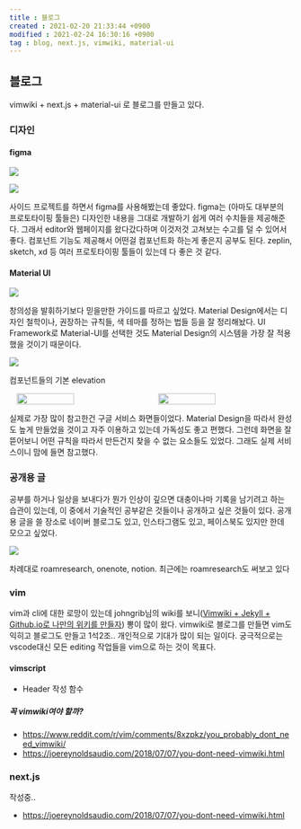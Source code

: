 ```yaml
---
title : 블로그
created : 2021-02-20 21:33:44 +0900
modified : 2021-02-24 16:30:16 +0900
tag : blog, next.js, vimwiki, material-ui
---
```

## 블로그

  vimwiki + next.js + material-ui 로 블로그를 만들고 있다.
  
### 디자인   

#### figma

![](https://user-images.githubusercontent.com/6429885/108632608-36a9d580-74b3-11eb-9c2d-28d1da7f2c18.png)

![](https://user-images.githubusercontent.com/6429885/108632607-36113f00-74b3-11eb-91c2-bfb50fe13121.png)

  사이드 프로젝트를 하면서 figma를 사용해봤는데 좋았다. figma는 (아마도 대부분의 프로토타이핑 툴들은) 디자인한 내용을 그대로 개발하기 쉽게 여러 수치들을 제공해준다. 그래서 editor와 웹페이지를 왔다갔다하며 이것저것 고쳐보는 수고를 덜 수 있어서 좋다. 컴포넌트 기능도 제공해서 어떤걸 컴포넌트화 하는게 좋은지 공부도 된다. zeplin, sketch, xd 등 여러 프로토타이핑 툴들이 있는데 다 좋은 것 같다.

#### Material UI

![](https://user-images.githubusercontent.com/6429885/108633303-ed5b8500-74b6-11eb-8c91-d7037d1708a1.png)

  창의성을 발휘하기보다 믿을만한 가이드를 따르고 싶었다. Material Design에서는 디자인 철학이나, 권장하는 규칙들, 색 테마를 정하는 법들 등을 잘 정리해놨다. UI Framework로 Material-UI를 선택한 것도 Material Design의 시스템을 가장 잘 적용했을 것이기 때문이다.

![](https://user-images.githubusercontent.com/6429885/108663465-fa5a9180-7513-11eb-8f66-573b65b4e57f.png)
<p class="caption">컴포넌트들의 기본 elevation</p>

<p style="display: flex; justify-content: space-around; ">
<img width="45%" src="https://user-images.githubusercontent.com/6429885/108623666-82448b00-7483-11eb-9f70-48ab1e78a460.png" />
<img width="45%" src="https://user-images.githubusercontent.com/6429885/108623694-aef8a280-7483-11eb-9ca1-0f3c20f330da.png" />
</p>

  실제로 가장 많이 참고한건 구글 서비스 화면들이었다. Material Design을 따라서 완성도 높게 만들었을 것이고 자주 이용하고 있는데 가독성도 좋고 편했다. 그런데 화면을 잘 뜯어보니 어떤 규칙을 따라서 만든건지 찾을 수 없는 요소들도 있었다. 그래도 실제 서비스이니 맘에 들면 참고했다. 

### 공개용 글
  
 공부를 하거나 일상을 보내다가 뭔가 인상이 깊으면 대충이나마 기록을 남기려고 하는 습관이 있는데, 이 중에서 기술적인 공부같은 것들이나 공개하고 싶은 것들이 있다. 공개용 글을 쓸 장소로 네이버 블로그도 있고, 인스타그램도 있고, 페이스북도 있지만 한데 모으고 싶었다. 
  
![](https://user-images.githubusercontent.com/6429885/108596375-f7eb2100-73c7-11eb-9245-d2cecc00511d.png)
  
<figcaption>차례대로 roamresearch, onenote, notion. 최근에는 roamresearch도 써보고 있다</figcaption> 

### vim
  
 vim과 cli에 대한 로망이 있는데 johngrib님의 wiki를 보니([Vimwiki + Jekyll + Github.io로 나만의 위키를 만들자](https://johngrib.github.io/wiki/my-wiki/)) 뽕이 많이 왔다. vimwiki로 블로그를 만들면 vim도 익히고 블로그도 만들고 1석2조.. 개인적으로 기대가 많이 되는 일이다. 궁극적으로는 vscode대신 모든 editing 작업들을 vim으로 하는 것이 목표다.

#### vimscript

-  Header 작성 함수

##### 꼭 vimwiki여야 할까?

-   https://www.reddit.com/r/vim/comments/8xzpkz/you_probably_dont_need_vimwiki/
-   https://joereynoldsaudio.com/2018/07/07/you-dont-need-vimwiki.html

### next.js
  

작성중..

-   https://joereynoldsaudio.com/2018/07/07/you-dont-need-vimwiki.html
